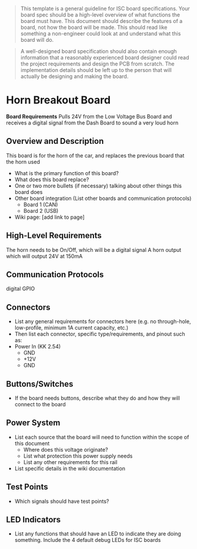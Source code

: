 > This template is a general guideline for ISC board specifications. Your board spec should be a high-level overview of what functions the board must have. This document should describe the features of a board, not how the board will be made. This should read like something a non-engineer could look at and understand what this board will do.

> A well-designed board specification should also contain enough information that a reasonably experienced board designer could read the project requirements and design the PCB from scratch. The implementation details should be left up to the person that will actually be designing and making the board.


# Horn Breakout Board
**Board Requirements**
Pulls 24V from the Low Voltage Bus Board and receives a digital signal from the Dash Board to sound a very loud horn

## Overview and Description
This board is for the horn of the car, and replaces the previous board that the horn used
- What is the primary function of this board?
- What does this board replace?
- One or two more bullets (if necessary) talking about other things this board does
- Other board integration (List other boards and communication protocols)
	- Board 1 (CAN)
	- Board 2 (USB)
- Wiki page: [add link to page]

## High-Level Requirements
The horn needs to be On/Off, which will be a digital signal
A horn output which will output 24V at 150mA

## Communication Protocols
digital GPIO

## Connectors
 - List any general requirements for connectors here (e.g. no through-hole, low-profile, minimum 1A current capacity, etc.)
 - Then list each connector, specific type/requirements, and pinout such as:
 - Power In (KK 2.54)
	- GND
	- +12V
	- GND

## Buttons/Switches
- If the board needs buttons, describe what they do and how they will connect to the board

## Power System
- List each source that the board will need to function within the scope of this document
	- Where does this voltage originate?
	- List what protection this power supply needs
	- List any other requirements for this rail
- List specific details in the wiki documentation

## Test Points
- Which signals should have test points?

## LED Indicators
- List any functions that should have an LED to indicate they are doing something. Include the 4 default debug LEDs for ISC boards
